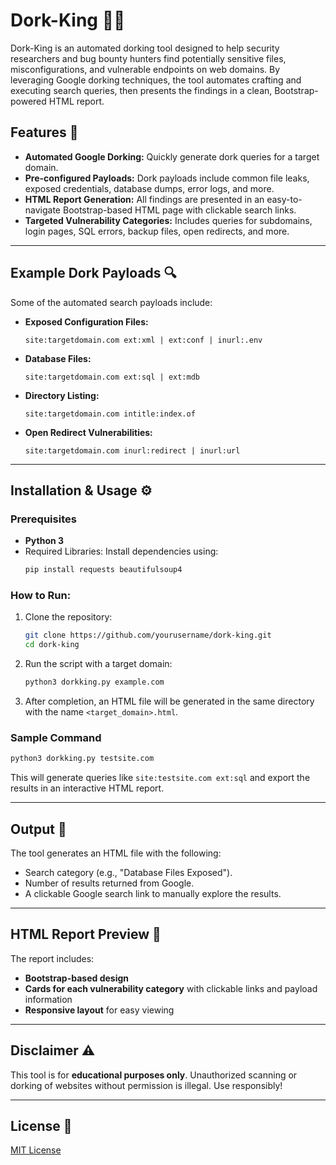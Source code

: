 # Dork-King 🕵️‍♂️

Dork-King is an automated dorking tool designed to help security researchers and bug bounty hunters find potentially sensitive files, misconfigurations, and vulnerable endpoints on web domains. By leveraging Google dorking techniques, the tool automates crafting and executing search queries, then presents the findings in a clean, Bootstrap-powered HTML report.

## Features 🚀
- **Automated Google Dorking:** Quickly generate dork queries for a target domain.  
- **Pre-configured Payloads:** Dork payloads include common file leaks, exposed credentials, database dumps, error logs, and more.  
- **HTML Report Generation:** All findings are presented in an easy-to-navigate Bootstrap-based HTML page with clickable search links.  
- **Targeted Vulnerability Categories:** Includes queries for subdomains, login pages, SQL errors, backup files, open redirects, and more.  

---

## Example Dork Payloads 🔍
Some of the automated search payloads include:
- **Exposed Configuration Files:**  
  ```
  site:targetdomain.com ext:xml | ext:conf | inurl:.env
  ```
- **Database Files:**  
  ```
  site:targetdomain.com ext:sql | ext:mdb
  ```
- **Directory Listing:**  
  ```
  site:targetdomain.com intitle:index.of
  ```
- **Open Redirect Vulnerabilities:**  
  ```
  site:targetdomain.com inurl:redirect | inurl:url
  ```

---

## Installation & Usage ⚙️  
### Prerequisites  
- **Python 3**  
- Required Libraries: Install dependencies using:  
  ```bash
  pip install requests beautifulsoup4
  ```

### How to Run:
1. Clone the repository:  
   ```bash
   git clone https://github.com/yourusername/dork-king.git  
   cd dork-king  
   ```
2. Run the script with a target domain:  
   ```bash
   python3 dorkking.py example.com  
   ```
3. After completion, an HTML file will be generated in the same directory with the name `<target_domain>.html`.  

### Sample Command  
```bash
python3 dorkking.py testsite.com  
```
This will generate queries like `site:testsite.com ext:sql` and export the results in an interactive HTML report.

---

## Output 🎯
The tool generates an HTML file with the following:
- Search category (e.g., "Database Files Exposed").  
- Number of results returned from Google.  
- A clickable Google search link to manually explore the results.  

---

## HTML Report Preview 📝  
The report includes:
- **Bootstrap-based design**  
- **Cards for each vulnerability category** with clickable links and payload information  
- **Responsive layout** for easy viewing  

---

## Disclaimer ⚠️  
This tool is for **educational purposes only**. Unauthorized scanning or dorking of websites without permission is illegal. Use responsibly!

---

## License 💄  
[MIT License](LICENSE)

